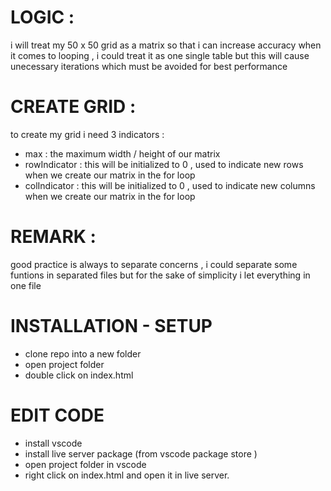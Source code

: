 # LOGIC :

i will treat my 50 x 50 grid as a matrix so that i can increase accuracy when
it comes to looping , i could treat it as one single table but this will cause unecessary iterations
which must be avoided for best performance

# CREATE GRID :

to create my grid i need 3 indicators :

- max : the maximum width / height of our matrix
- rowIndicator : this will be initialized to 0 , used to indicate new rows when we create our matrix in the for loop
- colIndicator : this will be initialized to 0 , used to indicate new columns when we create our matrix in the for loop

# REMARK :

good practice is always to separate concerns , i could separate some funtions in separated files
but for the sake of simplicity i let everything in one file

# INSTALLATION - SETUP

- clone repo into a new folder
- open project folder
- double click on index.html

# EDIT CODE

- install vscode
- install live server package (from vscode package store )
- open project folder in vscode
- right click on index.html and open it in live server.

